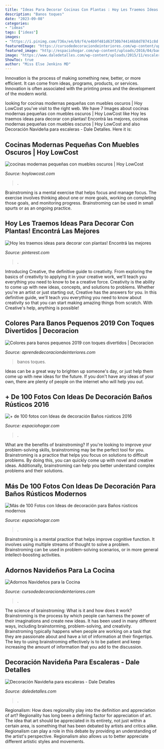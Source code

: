 ```yaml
---
title: "Ideas Para Decorar Cocinas Con Plantas : Hoy Les Traemos Ideas Para Decorar Con Plantas! Encontrá Las Mejores"
description: "Banos toques"
date: "2023-09-08"
categories:
- "ideas"
tags: ["ideas"]
images:
- "https://i.pinimg.com/736x/e4/b9/f4/e4b9f481d63f30b744146b8d78741c8d.jpg"
featuredImage: "https://cursodedecoraciondeinteriores.com/wp-content/uploads/2017/11/Adornos-navidenos-para-la-cocina-10.jpg"
featured_image: "http://espaciohogar.com/wp-content/uploads/2016/04/banos-rusticos-pequenos-ceramica.jpg"
image: "https://www.daledetalles.com/wp-content/uploads/2015/11/escaleras-navideñas20.jpg"
ShowToc: true
author: "Miss Else Jenkins MD"
---
```



Innovation is the process of making something new, better, or more efficient. It can come from ideas, programs, products, or services. Innovation is often associated with the printing press and the development of the modern world.

	

		
looking for cocinas modernas pequeñas con muebles oscuros | Hoy LowCost you've visit to the right web. We have 7 Images about cocinas modernas pequeñas con muebles oscuros | Hoy LowCost like Hoy les traemos ideas para decorar con plantas! Encontrá las mejores, cocinas modernas pequeñas con muebles oscuros | Hoy LowCost and also Decoración Navideña para escaleras - Dale Detalles. Here it is:
		
    
## Cocinas Modernas Pequeñas Con Muebles Oscuros | Hoy LowCost

<img loading=lazy src="https://hoylowcost.com/wp-content/uploads/2015/06/cocinas-modernas-pequeñas-con-muebles-oscuros1.jpg" onerror="this.onerror=null;this.src='https://tse4.mm.bing.net/th?id=OIP.FdQ-HNSnuO63axyWaO6CVgHaFe&amp;pid=15.1';" alt="cocinas modernas pequeñas con muebles oscuros | Hoy LowCost">

_Source: hoylowcost.com_

>. 

	

Brainstroming is a mental exercise that helps focus and manage focus. The exercise involves thinking about one or more goals, working on completing those goals, and monitoring progress. Brainstroming can be used in small spurts or as an ongoing practice.

    
## Hoy Les Traemos Ideas Para Decorar Con Plantas! Encontrá Las Mejores

<img loading=lazy src="https://i.pinimg.com/736x/e4/b9/f4/e4b9f481d63f30b744146b8d78741c8d.jpg" onerror="this.onerror=null;this.src='https://tse4.mm.bing.net/th?id=OIP.FZ2kgTxw72imR7O2gjdR1wHaLH&amp;pid=15.1';" alt="Hoy les traemos ideas para decorar con plantas! Encontrá las mejores">

_Source: pinterest.com_

>. 

	

Introducing Creative, the definitive guide to creativity. From exploring the basics of creativity to applying it in your creative work, we'll teach you everything you need to know to be a creative force.
Creativity is the ability to come up with new ideas, concepts, and solutions to problems. Whether you're an artist or just starting out, Creative has the answers for you. In this definitive guide, we'll teach you everything you need to know about creativity so that you can start making amazing things from scratch. With Creative's help, anything is possible!

    
## Colores Para Banos Pequenos 2019 Con Toques Divertidos | Decoracion

<img loading=lazy src="https://aprendedecoraciondeinteriores.com/wp-content/uploads/2019/05/Colores-para-banos-pequenos-2019-con-toques-divertidos.jpg" onerror="this.onerror=null;this.src='https://tse4.mm.bing.net/th?id=OIP.YNIEAIHcC32LLw1S2c9v0gHaLH&amp;pid=15.1';" alt="Colores para banos pequenos 2019 con toques divertidos | Decoracion">

_Source: aprendedecoraciondeinteriores.com_

>banos toques. 

	

Ideas can be a great way to brighten up someone's day, or just help them come up with new ideas for the future. If you don't have any ideas of your own, there are plenty of people on the internet who will help you out.

    
## + De 100 Fotos Con Ideas De Decoración Baños Rústicos 2016

<img loading=lazy src="http://espaciohogar.com/wp-content/uploads/2016/04/banos-rusticos-pequenos-ceramica.jpg" onerror="this.onerror=null;this.src='https://tse2.mm.bing.net/th?id=OIP.tZxWha2TGlw_zwGQuFL8DwHaJ3&amp;pid=15.1';" alt="+ de 100 fotos con Ideas de decoración Baños rústicos 2016">

_Source: espaciohogar.com_

>. 

	

What are the benefits of brainstroming?
If you're looking to improve your problem-solving skills, brainstroming may be the perfect tool for you. Brainstroming is a practice that helps you focus on solutions to difficult problems. By doing this, you can quickly come up with novel and creative ideas. Additionally, brainstroming can help you better understand complex problems and their solutions.

    
## Más De 100 Fotos Con Ideas De Decoración Para Baños Rústicos Modernos

<img loading=lazy src="https://espaciohogar.com/wp-content/uploads/2016/02/50-fotos-con-ideas-de-decoracion-para-banos-rusticos-2016-pared-piedra.jpg" onerror="this.onerror=null;this.src='https://tse3.mm.bing.net/th?id=OIP.thc3I7PyADrkZ2A3aT84ZAHaLu&amp;pid=15.1';" alt="Más de 100 Fotos con Ideas de decoración para Baños rústicos modernos">

_Source: espaciohogar.com_

>. 

	

Brainstroming is a mental practice that helps improve cognitive function. It involves using multiple streams of thought to solve a problem. Brainstroming can be used in problem-solving scenarios, or in more general intellect-boosting activities.

    
## Adornos Navideños Para La Cocina

<img loading=lazy src="https://cursodedecoraciondeinteriores.com/wp-content/uploads/2017/11/Adornos-navidenos-para-la-cocina-10.jpg" onerror="this.onerror=null;this.src='https://tse1.mm.bing.net/th?id=OIP.sMC2HerGJfmSCh4pyl2nWwHaJ4&amp;pid=15.1';" alt="Adornos Navideños para la Cocina">

_Source: cursodedecoraciondeinteriores.com_

>. 

	

The science of brainstroming: What is it and how does it work?
Brainstroming is the process by which people can harness the power of their imaginations and create new ideas. It has been used in many different ways, including brainstorming, problem-solving, and creativity. Brainstroming typically happens when people are working on a task that they are passionate about and have a lot of information at their fingertips. The key to using brainstroming effectively is to be patient and keep increasing the amount of information that you add to the discussion.

    
## Decoración Navideña Para Escaleras - Dale Detalles

<img loading=lazy src="https://www.daledetalles.com/wp-content/uploads/2015/11/escaleras-navideñas20.jpg" onerror="this.onerror=null;this.src='https://tse4.mm.bing.net/th?id=OIP.uj8ZORDXB-4mFYbw4UVmcgAAAA&amp;pid=15.1';" alt="Decoración Navideña para escaleras - Dale Detalles">

_Source: daledetalles.com_

>. 

	

Regionalism: How does regionality play into the definition and appreciation of art?
Regionality has long been a defining factor for appreciation of art. The idea that art should be appreciated in its entirety, not just within a certain area, is something that has been debated by artists and critics alike. Regionalism can play a role in this debate by providing an understanding of the artist's perspective. Regionalism also allows us to better appreciate different artistic styles and movements.

